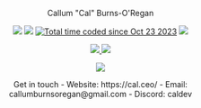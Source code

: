 <p align="center"> Callum "Cal" Burns-O'Regan </p>

<p align="center">
  <img src="https://img.shields.io/badge/Age-19yo-informational">
  <img src="https://img.shields.io/badge/Working%20as-University%20Student-informational">
  <a href="https://wakatime.com/@018b5d6a-ca16-4bfc-81ed-9c2b6be5904c"><img src="https://wakatime.com/badge/user/018b5d6a-ca16-4bfc-81ed-9c2b6be5904c.svg" alt="Total time coded since Oct 23 2023" /></a>
  <img src="https://komarev.com/ghpvc/?username=CalRL&color=blue">
</p>

<!-- action-docs-header source="action.yml" -->

<!-- action-docs-description source="action.yml" -->

<!-- action-docs-inputs source="action.yml" -->

<!-- action-docs-outputs source="action.yml" -->

<!-- action-docs-runs source="action.yml" -->

<p align="center">
  <a href="https://github-readme-stats.vercel.app">
    <img src="https://github-readme-stats.vercel.app/api/wakatime?username=calrl&layout=compact&langs_count=6&disable_animations=true&hide=css,razor,javascript,json,yaml"/>
    <img src="https://github-readme-stats.vercel.app/api/top-langs/?username=CalRL&layout=compact"/>
  </a>
</p>

<p align="center">
  <a href="https://skillicons.dev">
    <img src="https://skillicons.dev/icons?i=ts,nextjs,cs,py,java,azure&)"/>
  </a>
</p>
<p align="center">
Get in touch
- Website: https://cal.ceo/
- Email: callumburnsoregan@gmail.com
- Discord: caldev
</p>
